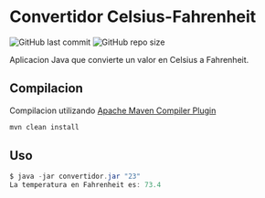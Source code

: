 # Convertidor Celsius-Fahrenheit
![GitHub last commit](https://img.shields.io/github/last-commit/sanchezih/convertidor-celsius-fahrenheit)
![GitHub repo size](https://img.shields.io/github/repo-size/sanchezih/convertidor-celsius-fahrenheit)

Aplicacion Java que convierte un valor en Celsius a Fahrenheit.

## Compilacion

Compilacion utilizando [Apache Maven Compiler Plugin](https://maven.apache.org/plugins/maven-compiler-plugin/)

```bash
mvn clean install
```

## Uso

```java
$ java -jar convertidor.jar "23"
La temperatura en Fahrenheit es: 73.4

```
